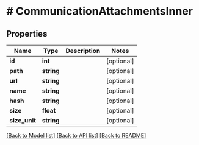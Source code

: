 # # CommunicationAttachmentsInner

## Properties

Name | Type | Description | Notes
------------ | ------------- | ------------- | -------------
**id** | **int** |  | [optional]
**path** | **string** |  | [optional]
**url** | **string** |  | [optional]
**name** | **string** |  | [optional]
**hash** | **string** |  | [optional]
**size** | **float** |  | [optional]
**size_unit** | **string** |  | [optional]

[[Back to Model list]](../../README.md#models) [[Back to API list]](../../README.md#endpoints) [[Back to README]](../../README.md)
